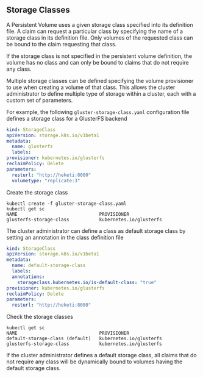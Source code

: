 ## Storage Classes
A Persistent Volume uses a given storage class specified into its definition file. A claim can request a particular class by specifying the name of a storage class in its definition file. Only volumes of the requested class can be bound to the claim requesting that class.

If the storage class is not specified in the persistent volume definition, the volume has no class and can only be bound to claims that do not require any class. 

Multiple storage classes can be defined specifying the volume provisioner to use when creating a volume of that class. This allows the cluster administrator to define multiple type of storage within a cluster, each with a custom set of parameters.

For example, the following ``gluster-storage-class.yaml`` configuration file defines a storage class for a GlusterFS backend
```yaml
kind: StorageClass
apiVersion: storage.k8s.io/v1beta1
metadata:
  name: glusterfs
  labels:
provisioner: kubernetes.io/glusterfs
reclaimPolicy: Delete
parameters:
  resturl: "http://heketi:8080"
  volumetype: "replicate:3"
```

Create the storage class

    kubectl create -f gluster-storage-class.yaml
    kubectl get sc
    NAME                              PROVISIONER
    glusterfs-storage-class           kubernetes.io/glusterfs


The cluster administrator can define a class as default storage class by setting an annotation in the class definition file
```yaml
kind: StorageClass
apiVersion: storage.k8s.io/v1beta1
metadata:
  name: default-storage-class
  labels:
  annotations:
    storageclass.kubernetes.io/is-default-class: "true"
provisioner: kubernetes.io/glusterfs
reclaimPolicy: Delete
parameters:
  resturl: "http://heketi:8080"
```

Check the storage classes

    kubectl get sc
    NAME                              PROVISIONER
    default-storage-class (default)   kubernetes.io/glusterfs
    glusterfs-storage-class           kubernetes.io/glusterfs

If the cluster administrator defines a default storage class, all claims that do not require any class will be dynamically bound to volumes having the default storage class. 